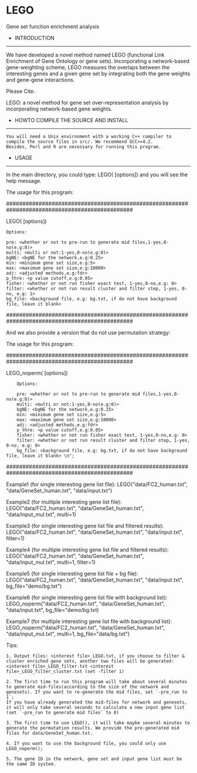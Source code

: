 # LEGO
Gene set function enrichment analysis
* INTRODUCTION
----------------------------------------------------------------------

We have developed a novel method named LEGO (functional Link Enrichment of Gene Ontology or gene sets). Incorporating a network-based gene-weighting scheme, LEGO measures the overlaps between the interesting genes and a given gene set by integrating both the gene weights and gene-gene interactions.   

Please Cite:

LEGO: a novel method for gene set over-representation analysis by incorporating network-based gene weights. 

* HOWTO COMPILE THE SOURCE AND INSTALL	
----------------------------------------------------------------------

	You will need a Unix environment with a working C++ compiler to
	compile the source files in src/. We recommend GCC>=4.2.
	Besides, Perl and R are necessary for running this program.

* USAGE
----------------------------------------------------------------------

In the main directory, you could type:
  LEGO(<network file> <geneset file> <interest file> [options])
and you will see the help message.

The usage for this program: 

###############################################################################################
	
  LEGO(<network file> <geneset file> <interest file> [options])

	Options:  

	pre: <whether or not to pre-run to generate mid files,1-yes,0-no(e.g:0)> 
	multi: <multi or not:1-yes,0-no(e.g:0)> 
	bgNE: <bgNE for the network,e.g:0.25> 
	min: <minimum gene set size,e.g:5> 
	max: <maximum gene set size,e.g:10000> 
	adj: <adjusted methods,e.g:fdr> 
	p_thre: <p value cutoff,e.g:0.05> 
	fisher: <whether or not run fisher exact test, 1-yes,0-no,e.g: 0> 
	filter: <whether or not run result cluster and filter step, 1-yes, 0-no, e.g: 1> 
	bg_file: <background file, e.g: bg.txt, if do not have background file, leave it blank>

###############################################################################################

And we also provide a version that do not use permutation strategy:

The usage for this program:

###############################################################################################

LEGO_noperm(<network file> <geneset file> <interest file> [options])

        Options:

        pre: <whether or not to pre-run to generate mid files,1-yes,0-no(e.g:0)>
        multi: <multi or not:1-yes,0-no(e.g:0)>
        bgNE: <bgNE for the network,e.g:0.25>
        min: <minimum gene set size,e.g:5>
        max: <maximum gene set size,e.g:10000>
        adj: <adjusted methods,e.g:fdr>
        p_thre: <p value cutoff,e.g:0.05>
        fisher: <whether or not run fisher exact test, 1-yes,0-no,e.g: 0>
        filter: <whether or not run result cluster and filter step, 1-yes, 0-no, e.g: 0>
        bg_file: <background file, e.g: bg.txt, if do not have background file, leave it blank> \n";

###############################################################################################

	
Example1 (for single interesting gene list file): 
LEGO("data/FC2_human.txt", "data/GeneSet_human.txt", "data/input.txt")

Example2 (for multiple interesting gene list file): 
LEGO("data/FC2_human.txt", "data/GeneSet_human.txt", "data/input_mul.txt", multi=1)

Example3 (for single interesting gene list file and filtered results): 
LEGO("data/FC2_human.txt", "data/GeneSet_human.txt", "data/input.txt", filter=1)

Example4 (for multiple interesting gene list file and filtered results): 
LEGO("data/FC2_human.txt", "data/GeneSet_human.txt", "data/input_mul.txt", multi=1, filter=1)

Example5 (for single interesting gene list file + bg file): 
LEGO("data/FC2_human.txt", "data/GeneSet_human.txt", "data/input.txt", bg_file="demo/bg.txt")

Example6 (for single interesting gene list file with background list): 
LEGO_noperm("data/FC2_human.txt", "data/GeneSet_human.txt", "data/input.txt", bg_file="demo/bg.txt)

Example7 (for multiple interesting gene list file with background list): 
LEGO_noperm("data/FC2_human.txt", "data/GeneSet_human.txt", "data/input_mul.txt", multi=1, bg_file="data/bg.txt")

Tips: 
	
	1. Output files: <interest file>_LEGO.txt, if you choose to filter & cluster enriched gene sets, another two files will be generated: <interest file>_LEGO_filter.txt <interest file>_LEGO_filter_cluster.txt (set -filter 1)
	
	2. The first time to run this program will take about several minutes to generate mid-files(according to the size of the network and genesets). If you want to re-generate the mid files, set `-pre_run to 1`; 
	If you have already generated the mid-files for network and genesets, it will only take several seconds to calculate a new input gene list (set `-pre_run to generate mid files` to 0)
	
	3. The first time to use LEGO(), it will take maybe several minutes to generate the permutation results. We provide the pre-generated mid files for data/GeneSet_human.txt. 
	
	4. If you want to use the background file, you could only use LEGO_noperm();
	
	5. The gene ID in the network, gene set and input gene list must be the same ID system.
